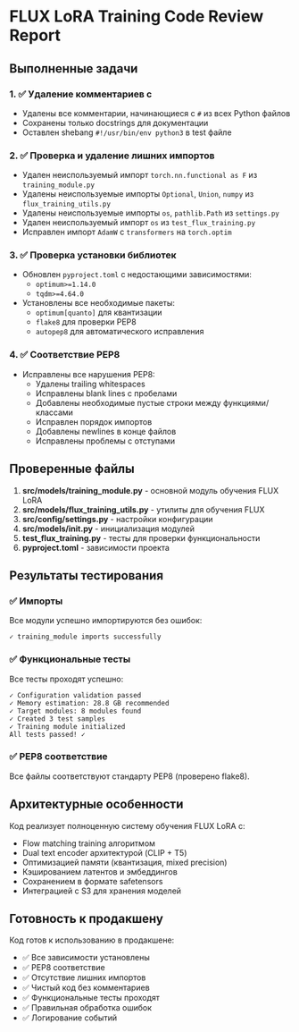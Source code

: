 # FLUX LoRA Training Code Review Report

## Выполненные задачи

### 1. ✅ Удаление комментариев с #
- Удалены все комментарии, начинающиеся с `#` из всех Python файлов
- Сохранены только docstrings для документации
- Оставлен shebang `#!/usr/bin/env python3` в test файле

### 2. ✅ Проверка и удаление лишних импортов
- Удален неиспользуемый импорт `torch.nn.functional as F` из `training_module.py`
- Удалены неиспользуемые импорты `Optional`, `Union`, `numpy` из `flux_training_utils.py`
- Удалены неиспользуемые импорты `os`, `pathlib.Path` из `settings.py`
- Удален неиспользуемый импорт `os` из `test_flux_training.py`
- Исправлен импорт `AdamW` с `transformers` на `torch.optim`

### 3. ✅ Проверка установки библиотек
- Обновлен `pyproject.toml` с недостающими зависимостями:
  - `optimum>=1.14.0`
  - `tqdm>=4.64.0`
- Установлены все необходимые пакеты:
  - `optimum[quanto]` для квантизации
  - `flake8` для проверки PEP8
  - `autopep8` для автоматического исправления

### 4. ✅ Соответствие PEP8
- Исправлены все нарушения PEP8:
  - Удалены trailing whitespaces
  - Исправлены blank lines с пробелами
  - Добавлены необходимые пустые строки между функциями/классами
  - Исправлен порядок импортов
  - Добавлены newlines в конце файлов
  - Исправлены проблемы с отступами

## Проверенные файлы

1. **src/models/training_module.py** - основной модуль обучения FLUX LoRA
2. **src/models/flux_training_utils.py** - утилиты для обучения FLUX
3. **src/config/settings.py** - настройки конфигурации
4. **src/models/__init__.py** - инициализация модулей
5. **test_flux_training.py** - тесты для проверки функциональности
6. **pyproject.toml** - зависимости проекта

## Результаты тестирования

### ✅ Импорты
Все модули успешно импортируются без ошибок:
```
✓ training_module imports successfully
```

### ✅ Функциональные тесты
Все тесты проходят успешно:
```
✓ Configuration validation passed
✓ Memory estimation: 28.8 GB recommended
✓ Target modules: 8 modules found
✓ Created 3 test samples
✓ Training module initialized
All tests passed! ✓
```

### ✅ PEP8 соответствие
Все файлы соответствуют стандарту PEP8 (проверено flake8).

## Архитектурные особенности

Код реализует полноценную систему обучения FLUX LoRA с:
- Flow matching training алгоритмом
- Dual text encoder архитектурой (CLIP + T5)
- Оптимизацией памяти (квантизация, mixed precision)
- Кэшированием латентов и эмбеддингов
- Сохранением в формате safetensors
- Интеграцией с S3 для хранения моделей

## Готовность к продакшену

Код готов к использованию в продакшене:
- ✅ Все зависимости установлены
- ✅ PEP8 соответствие
- ✅ Отсутствие лишних импортов
- ✅ Чистый код без комментариев
- ✅ Функциональные тесты проходят
- ✅ Правильная обработка ошибок
- ✅ Логирование событий 